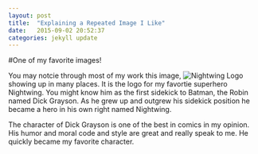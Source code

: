 ```yaml
---
layout: post
title:  "Explaining a Repeated Image I Like"
date:   2015-09-02 20:52:37
categories: jekyll update
---
```


#One of my favorite images!

You may notcie through most of my work this image, ![Nightwing Logo](http://DannyHunkele.github.io/myblog/images/nightwingLogo.png) showing up in many places.  It is the logo for my favortie superhero Nightwing.  You might know him as the first sidekick to Batman, the Robin named Dick Grayson.  As he grew up and outgrew his sidekick position he became a hero in his own right named Nightwing.  

The character of Dick Grayson is one of the best in comics in my opinion.  His humor and moral code and style are great and really speak to me.  He quickly became my favorite character.
